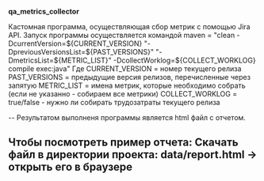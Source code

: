 **qa_metrics_collector**

Кастомная программа, осуществляющая сбор метрик с помощью Jira API. 
Запуск программы осуществляется командой maven = "clean -DcurrentVersion=${CURRENT_VERSION} "-DpreviousVersionsList=${PAST_VERSIONS}" "-DmetricsList=${METRIC_LIST}" -DcollectWorklog=${COLLECT_WORKLOG} compile exec:java"
Где 
  CURRENT_VERSION = номер текущего релиза
  PAST_VERSIONS = предыдущие версия релизов, перечисленные через запятую 
  METRIC_LIST = имена метрик, которые необходимо собрать (если не указанно - собираем все метрики) 
  COLLECT_WORKLOG = true/false - нужно ли собирать трудозатраты текущего релиза 

--
Результатом выполненя программы является html файл с отчетом. 

**Чтобы посмотреть пример отчета:**
Скачать файл в директории проекта: data/report.html -> открыть его в браузере 
--
